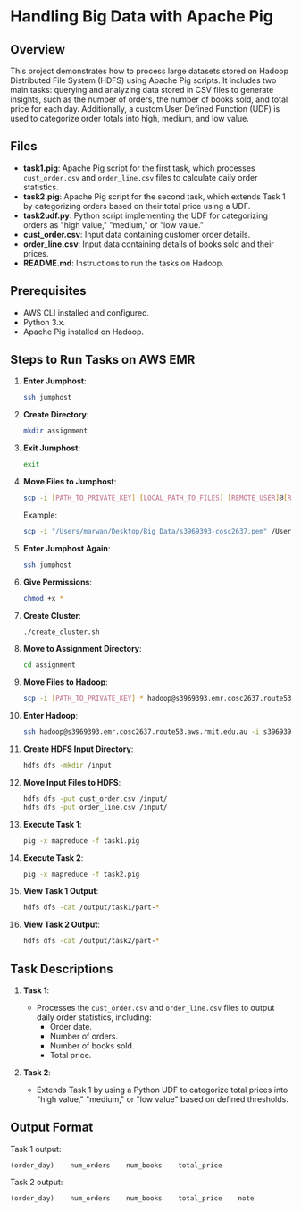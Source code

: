 # Handling Big Data with Apache Pig

## Overview

This project demonstrates how to process large datasets stored on Hadoop Distributed File System (HDFS) using Apache Pig scripts. It includes two main tasks: querying and analyzing data stored in CSV files to generate insights, such as the number of orders, the number of books sold, and total price for each day. Additionally, a custom User Defined Function (UDF) is used to categorize order totals into high, medium, and low value.

## Files

- **task1.pig**: Apache Pig script for the first task, which processes `cust_order.csv` and `order_line.csv` files to calculate daily order statistics.
- **task2.pig**: Apache Pig script for the second task, which extends Task 1 by categorizing orders based on their total price using a UDF.
- **task2udf.py**: Python script implementing the UDF for categorizing orders as "high value," "medium," or "low value."
- **cust_order.csv**: Input data containing customer order details.
- **order_line.csv**: Input data containing details of books sold and their prices.
- **README.md**: Instructions to run the tasks on Hadoop.

## Prerequisites

- AWS CLI installed and configured.
- Python 3.x.
- Apache Pig installed on Hadoop.

## Steps to Run Tasks on AWS EMR

1. **Enter Jumphost**:
   ```bash
   ssh jumphost
   ```

2. **Create Directory**:
   ```bash
   mkdir assignment
   ```

3. **Exit Jumphost**:
   ```bash
   exit
   ```

4. **Move Files to Jumphost**:
   ```bash
   scp -i [PATH_TO_PRIVATE_KEY] [LOCAL_PATH_TO_FILES] [REMOTE_USER]@[REMOTE_HOST]:/home/ec2-user/assignment/
   ```

   Example:
   ```bash
   scp -i "/Users/marwan/Desktop/Big Data/s3969393-cosc2637.pem" /Users/marwan/Desktop/assignment2_bigdata/* ec2-user@s3969393.jump.cosc2637.route53.aws.rmit.edu.au:/home/ec2-user/assignment
   ```

5. **Enter Jumphost Again**:
   ```bash
   ssh jumphost
   ```

6. **Give Permissions**:
   ```bash
   chmod +x *
   ```

7. **Create Cluster**:
   ```bash
   ./create_cluster.sh
   ```

8. **Move to Assignment Directory**:
   ```bash
   cd assignment
   ```

9. **Move Files to Hadoop**:
   ```bash
   scp -i [PATH_TO_PRIVATE_KEY] * hadoop@s3969393.emr.cosc2637.route53.aws.rmit.edu.au:/home/hadoop
   ```

10. **Enter Hadoop**:
    ```bash
    ssh hadoop@s3969393.emr.cosc2637.route53.aws.rmit.edu.au -i s3969393-cosc2637.pem
    ```

11. **Create HDFS Input Directory**:
    ```bash
    hdfs dfs -mkdir /input
    ```

12. **Move Input Files to HDFS**:
    ```bash
    hdfs dfs -put cust_order.csv /input/
    hdfs dfs -put order_line.csv /input/
    ```

13. **Execute Task 1**:
    ```bash
    pig -x mapreduce -f task1.pig
    ```

14. **Execute Task 2**:
    ```bash
    pig -x mapreduce -f task2.pig
    ```

15. **View Task 1 Output**:
    ```bash
    hdfs dfs -cat /output/task1/part-*
    ```

16. **View Task 2 Output**:
    ```bash
    hdfs dfs -cat /output/task2/part-*
    ```

## Task Descriptions

1. **Task 1**: 
   - Processes the `cust_order.csv` and `order_line.csv` files to output daily order statistics, including:
     - Order date.
     - Number of orders.
     - Number of books sold.
     - Total price.

2. **Task 2**: 
   - Extends Task 1 by using a Python UDF to categorize total prices into "high value," "medium," or "low value" based on defined thresholds.

## Output Format

Task 1 output:
```
(order_day)    num_orders    num_books    total_price
```

Task 2 output:
```
(order_day)    num_orders    num_books    total_price    note
```
